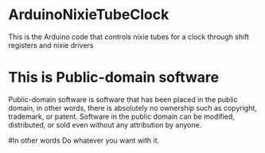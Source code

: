 # ArduinoNixieTubeClock
This is the Arduino code that controls nixie tubes for a clock through shift registers and nixie drivers

# This is Public-domain software
Public-domain software is software that has been placed in the public domain, in other words, there is absolutely no ownership such as copyright, trademark, or patent. Software in the public domain can be modified, distributed, or sold even without any attribution by anyone.

#In other words
Do whatever you want with it.
